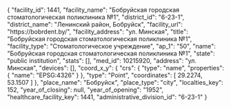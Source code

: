 {
    "facility_id": 1441,
    "facility_name": "Бобруйская городская стоматологическая поликлиника №1",
    "district_id": "6-23-1",
    "district_name": "Ленинский район, Бобруйск",
    "facility_url": "https:\/\/bobrdent.by\/",
    "facility_address": "ул. Минская",
    "title": "Бобруйская городская стоматологическая поликлиника №1",
    "facility_type": "Стоматологическое учреждение",
    "ap_1": "50",
    "name": "Бобруйская городская стоматологическая поликлиника №1",
    "state": "public institution",
    "stats": [],
    "med_id": 10215920,
    "address": "ул. Минская",
    "devices": [],
    "coord_x_y": {
        "crs": {
            "type": "name",
            "properties": {
                "name": "EPSG:4326"
            }
        },
        "type": "Point",
        "coordinates": [
            29.2274,
            53.1507
        ]
    },
    "place_name": "Бобруйск",
    "place_type": "city",
    "localties_key": 152,
    "year_of_closing": null,
    "year_of_opening": "1952",
    "healthcare_facility_key": 1441,
    "administrative_division_id": "6-23-1"
}